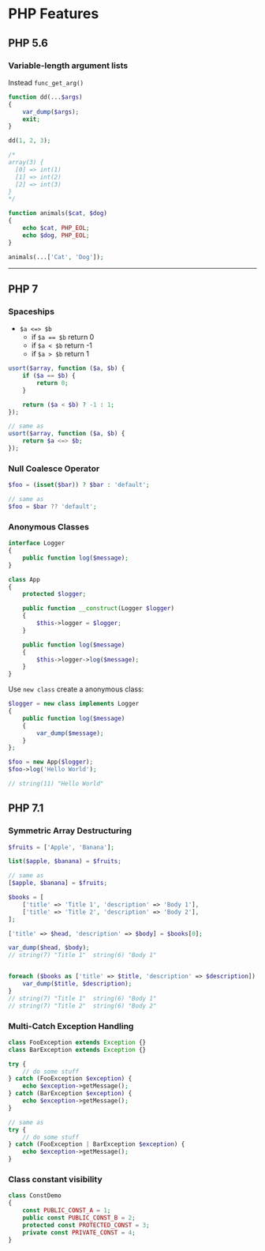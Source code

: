 # PHP Features
## PHP 5.6

### Variable-length argument lists

Instead `func_get_arg()`

```php
function dd(...$args)
{
    var_dump($args);
    exit;
}

dd(1, 2, 3);

/*
array(3) {
  [0] => int(1)
  [1] => int(2)
  [2] => int(3)
}
*/
```

```php
function animals($cat, $dog)
{
    echo $cat, PHP_EOL;
    echo $dog, PHP_EOL;
}

animals(...['Cat', 'Dog']);
```
---

## PHP 7

### Spaceships

- `$a <=> $b`
    - if `$a == $b` return 0
    - if `$a < $b`  return -1
    - if `$a > $b`  return 1

```php
usort($array, function ($a, $b) {
    if ($a == $b) {
        return 0;
    }

    return ($a < $b) ? -1 : 1;
});

// same as
usort($array, function ($a, $b) {
    return $a <=> $b;
});
```

### Null Coalesce Operator

```php
$foo = (isset($bar)) ? $bar : 'default';

// same as
$foo = $bar ?? 'default';
```

### Anonymous Classes

```php
interface Logger
{
    public function log($message);
}

class App
{
    protected $logger;

    public function __construct(Logger $logger)
    {
        $this->logger = $logger;
    }

    public function log($message)
    {
        $this->logger->log($message);
    }
}
```

Use `new class` create a anonymous class:

```php
$logger = new class implements Logger
{
    public function log($message)
    {
        var_dump($message);
    }
};

$foo = new App($logger);
$foo->log('Hello World');

// string(11) "Hello World"
```

## PHP 7.1

### Symmetric Array Destructuring

```php
$fruits = ['Apple', 'Banana'];

list($apple, $banana) = $fruits;

// same as
[$apple, $banana] = $fruits;
```

```php
$books = [
    ['title' => 'Title 1', 'description' => 'Body 1'],
    ['title' => 'Title 2', 'description' => 'Body 2'],
];

['title' => $head, 'description' => $body] = $books[0];

var_dump($head, $body);
// string(7) "Title 1"  string(6) "Body 1"


foreach ($books as ['title' => $title, 'description' => $description]) {
    var_dump($title, $description);
}
// string(7) "Title 1"  string(6) "Body 1"
// string(7) "Title 2"  string(6) "Body 2"
```

### Multi-Catch Exception Handling
```php
class FooException extends Exception {}
class BarException extends Exception {}

try {
    // do some stuff
} catch (FooException $exception) {
    echo $exception->getMessage();
} catch (BarException $exception) {
    echo $exception->getMessage();
}

// same as
try {
    // do some stuff
} catch (FooException | BarException $exception) {
    echo $exception->getMessage();
}
```

### Class constant visibility
```php
class ConstDemo
{
    const PUBLIC_CONST_A = 1;
    public const PUBLIC_CONST_B = 2;
    protected const PROTECTED_CONST = 3;
    private const PRIVATE_CONST = 4;
}
```
